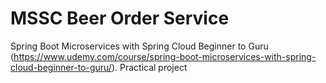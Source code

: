 # MSSC Beer Order Service

Spring Boot Microservices with Spring Cloud Beginner to Guru
(https://www.udemy.com/course/spring-boot-microservices-with-spring-cloud-beginner-to-guru/). Practical project
